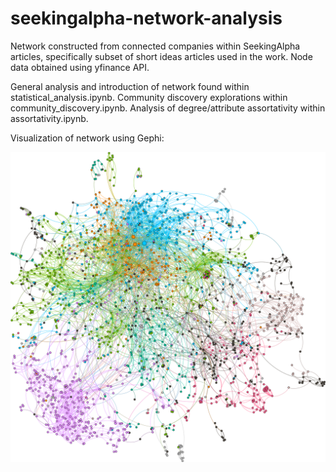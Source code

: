 # seekingalpha-network-analysis

Network constructed from connected companies within SeekingAlpha articles, specifically subset of short ideas articles used in the work. Node data obtained using yfinance API. 

General analysis and introduction of network found within statistical_analysis.ipynb. Community discovery explorations within community_discovery.ipynb. Analysis of degree/attribute assortativity within assortativity.ipynb.

Visualization of network using Gephi:

![Network Image](img/SA_gephi_visualization.svg)